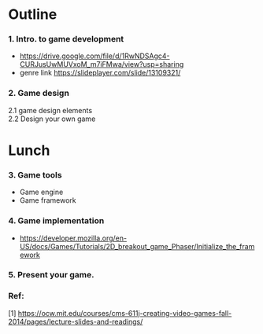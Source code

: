 # Outline
### 1. Intro. to game development
   - https://drive.google.com/file/d/1RwNDSAgc4-CURJusUwMUVxoM_m7iFMwa/view?usp=sharing <br/>
   - genre link https://slideplayer.com/slide/13109321/ <br/>
### 2. Game design <br/>
 2.1 game design elements <br/>
 2.2 Design your own game <br/>

# Lunch

### 3. Game tools <br/>
   - Game engine
   - Game framework
### 4. Game implementation
   - https://developer.mozilla.org/en-US/docs/Games/Tutorials/2D_breakout_game_Phaser/Initialize_the_framework
### 5. Present your game.

### Ref:
[1] https://ocw.mit.edu/courses/cms-611j-creating-video-games-fall-2014/pages/lecture-slides-and-readings/
